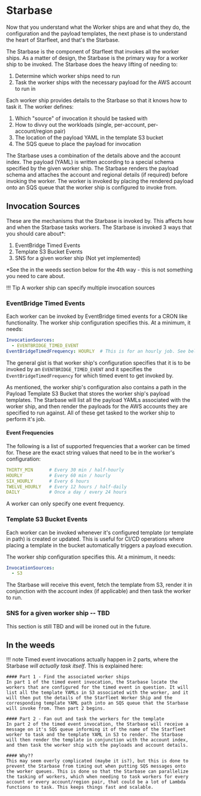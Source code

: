 # Starbase

Now that you understand what the Worker ships are and what they do, the configuration and the payload templates, the next phase is to understand the heart of Starfleet, and that's the Starbase.

The Starbase is the component of Starfleet that invokes all the worker ships. As a matter of design, the Starbase is the primary way for a worker ship to be invoked. The Starbase does the heavy lifting of needing to:

1. Determine which worker ships need to run
2. Task the worker ships with the necessary payload for the AWS account to run in

Each worker ship provides details to the Starbase so that it knows how to task it. The worker defines:

1. Which "source" of invocation it should be tasked with
1. How to divvy out the workloads (single, per-account, per-account/region pair)
1. The location of the payload YAML in the template S3 bucket
1. The SQS queue to place the payload for invocation

The Starbase uses a combination of the details above and the account index. The payload (YAML) is written according to a special schema specified by the given worker ship. The Starbase renders the payload schema and attaches the account and regional details (if required) before invoking the worker. The worker is invoked by placing the rendered payload onto an SQS queue that the worker ship is configured to invoke from.

## Invocation Sources
These are the mechanisms that the Starbase is invoked by. This affects how and when the Starbase tasks workers.  The Starbase is invoked 3 ways that you should care about*:

1. EventBridge Timed Events
1. Template S3 Bucket Events
1. SNS for a given worker ship (Not yet implemented)

*See the in the weeds section below for the 4th way - this is not something you need to care about.

!!! Tip
    A worker ship can specify multiple invocation sources

### EventBridge Timed Events
Each worker can be invoked by EventBridge timed events for a CRON like functionality. The worker ship configuration specifies this. At a minimum, it needs:

```yaml
InvocationSources:
  - EVENTBRIDGE_TIMED_EVENT
EventBridgeTimedFrequency: HOURLY  # This is for an hourly job. See below for the types.
```

The general gist is that worker ship's configuration specifies that it is to be invoked by an `EVENTBRIDGE_TIMED_EVENT` and it specifies the `EventBridgeTimedFrequency` for which timed event to get invoked by.

As mentioned, the worker ship's configuration also contains a path in the Payload Template S3 Bucket that stores the worker ship's payload templates. The Starbase will list all the payload YAMLs associated with the worker ship, and then render the payloads for the AWS accounts they are specified to run against. All of these get tasked to the worker ship to perform it's job.

#### Event Frequencies
The following is a list of supported frequencies that a worker can be timed for. These are the exact string values that need to be in the worker's configuration:

```yaml
THIRTY_MIN      # Every 30 min / half-hourly
HOURLY          # Every 60 min / hourly
SIX_HOURLY      # Every 6 hours
TWELVE_HOURLY   # Every 12 hours / half-daily
DAILY           # Once a day / every 24 hours
```

A worker can only specify one event frequency.

### Template S3 Bucket Events
Each worker can be invoked whenever it's configured template (or template in path) is created or updated. This is useful for CI/CD operations where placing a template in the bucket automatically triggers a payload execution.

The worker ship configuration specifies this. At a minimum, it needs:

```yaml
InvocationSources:
  - S3
```

The Starbase will receive this event, fetch the template from S3, render it in conjunction with the account index (if applicable) and then task the worker to run.

### SNS for a given worker ship -- TBD
This section is still TBD and will be ironed out in the future.


## In the weeds

!!! note
    Timed event invocations actually happen in 2 parts, where the Starbase _will actually task itself_. This is explained here:

    #### Part 1 - Find the associated worker ships
    In part 1 of the timed event invocation, the Starbase locate the workers that are configured for the timed event in question. It will list all the template YAMLs in S3 associated with the worker, and it will then put the details of the Starfleet Worker Ship and the corresponding template YAML path into an SQS queue that the Starbase will invoke from. Then part 2 begins.

    #### Part 2 - Fan out and task the workers for the template
    In part 2 of the timed event invocation, the Starbase will receive a message on it's SQS queue informing it of the name of the Starfleet worker to task and the template YAML in S3 to render. The Starbase will then render the template in conjunction with the account index, and then task the worker ship with the payloads and account details.

    #### Why??
    This may seem overly complicated (maybe it is?), but this is done to prevent the Starbase from timing out when putting SQS messages onto the worker queues. This is done so that the Starbase can parallelize the tasking of workers, which when needing to task workers for every account or every account/region pair, that could be a lot of Lambda functions to task. This keeps things fast and scalable.
